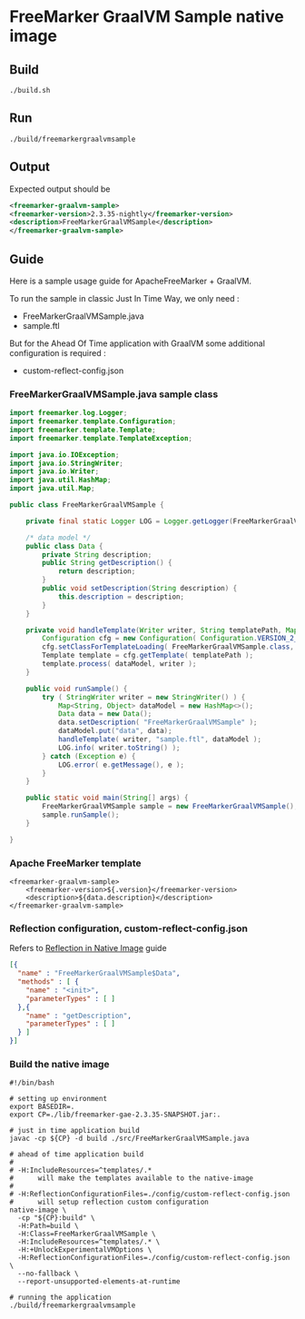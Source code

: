# FreeMarker GraalVM Sample native image

## Build

```shell
./build.sh
```

## Run

```shell
./build/freemarkergraalvmsample 
```

## Output

Expected output should be 

```xml
<freemarker-graalvm-sample>
<freemarker-version>2.3.35-nightly</freemarker-version>
<description>FreeMarkerGraalVMSample</description>
</freemarker-graalvm-sample>
```

## Guide

Here is a sample usage guide for ApacheFreeMarker + GraalVM.

To run the sample in classic Just In Time Way, we only need :

* FreeMarkerGraalVMSample.java
* sample.ftl

But for the Ahead Of Time application with GraalVM some additional configuration is required : 

* custom-reflect-config.json

### FreeMarkerGraalVMSample.java sample class

```java
import freemarker.log.Logger;
import freemarker.template.Configuration;
import freemarker.template.Template;
import freemarker.template.TemplateException;

import java.io.IOException;
import java.io.StringWriter;
import java.io.Writer;
import java.util.HashMap;
import java.util.Map;

public class FreeMarkerGraalVMSample {

    private final static Logger LOG = Logger.getLogger(FreeMarkerGraalVMSample.class.getName());

    /* data model */
    public class Data {
        private String description;
        public String getDescription() {
            return description;
        }
        public void setDescription(String description) {
            this.description = description;
        }
    }

    private void handleTemplate(Writer writer, String templatePath, Map<String, Object> dataModel) throws IOException, TemplateException {
        Configuration cfg = new Configuration( Configuration.VERSION_2_3_34 );
        cfg.setClassForTemplateLoading( FreeMarkerGraalVMSample.class, "/templates" );
        Template template = cfg.getTemplate( templatePath );
        template.process( dataModel, writer );
    }

    public void runSample() {
        try ( StringWriter writer = new StringWriter() ) {
            Map<String, Object> dataModel = new HashMap<>();
            Data data = new Data();
            data.setDescription( "FreeMarkerGraalVMSample" );
            dataModel.put("data", data);
            handleTemplate( writer, "sample.ftl", dataModel );
            LOG.info( writer.toString() );
        } catch (Exception e) {
            LOG.error( e.getMessage(), e );
        }
    }

    public static void main(String[] args) {
        FreeMarkerGraalVMSample sample = new FreeMarkerGraalVMSample();
        sample.runSample();
    }

}
```

### Apache FreeMarker template

```ftl
<freemarker-graalvm-sample>
    <freemarker-version>${.version}</freemarker-version>
    <description>${data.description}</description>
</freemarker-graalvm-sample>
```

### Reflection configuration, custom-reflect-config.json

Refers to [Reflection in Native Image](https://www.graalvm.org/jdk21/reference-manual/native-image/dynamic-features/Reflection/) guide

```json
[{
  "name" : "FreeMarkerGraalVMSample$Data",
  "methods" : [ {
    "name" : "<init>",
    "parameterTypes" : [ ]
  },{
    "name" : "getDescription",
    "parameterTypes" : [ ]
  } ]
}]
```

### Build the native image

```shell
#!/bin/bash

# setting up environment
export BASEDIR=.
export CP=./lib/freemarker-gae-2.3.35-SNAPSHOT.jar:.

# just in time application build
javac -cp ${CP} -d build ./src/FreeMarkerGraalVMSample.java

# ahead of time application build
#
# -H:IncludeResources=^templates/.* 
#      will make the templates available to the native-image
#
# -H:ReflectionConfigurationFiles=./config/custom-reflect-config.json
#      will setup reflection custom configuration
native-image \
  -cp "${CP}:build" \
  -H:Path=build \
  -H:Class=FreeMarkerGraalVMSample \
  -H:IncludeResources=^templates/.* \
  -H:+UnlockExperimentalVMOptions \
  -H:ReflectionConfigurationFiles=./config/custom-reflect-config.json \
  --no-fallback \
  --report-unsupported-elements-at-runtime

# running the application
./build/freemarkergraalvmsample
```